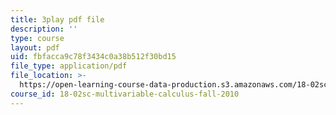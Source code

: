 ```yaml
---
title: 3play pdf file
description: ''
type: course
layout: pdf
uid: fbfacca9c78f3434c0a38b512f30bd15
file_type: application/pdf
file_location: >-
  https://open-learning-course-data-production.s3.amazonaws.com/18-02sc-multivariable-calculus-fall-2010/fbfacca9c78f3434c0a38b512f30bd15_f2KsJBClJ1g.pdf
course_id: 18-02sc-multivariable-calculus-fall-2010
---
```

